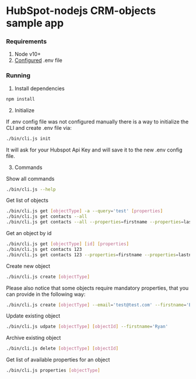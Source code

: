 # HubSpot-nodejs CRM-objects sample app

### Requirements

1. Node v10+
2. [Configured](https://github.com/HubSpot/sample-apps-manage-crm-objects/blob/main/README.md#how-to-run-locally) .env file

### Running

1. Install dependencies

```bash
npm install
```

2. Initialize

If .env config file was not configured manually there is a way to initialize the CLI and create .env file via:

```bash
./bin/cli.js init
```

It will ask for your Hubspot Api Key and will save it to the new .env config file.

3. Commands

Show all commands

```bash
./bin/cli.js --help
```

Get list of objects

```bash
./bin/cli.js get [objectType] -a --query='test' [properties]
./bin/cli.js get contacts --all 
./bin/cli.js get contacts --all --properties=firstname --properties=lastname --properties=state
```

Get an object by id

```bash
./bin/cli.js get [objectType] [id] [properties]
./bin/cli.js get contacts 123 
./bin/cli.js get contacts 123 --properties=firstname --properties=lastname --properties=state
```

Create new object

```bash
./bin/cli.js create [objectType]
```

Please also notice that some objects require mandatory properties, that you can provide in the following way:

```bash
./bin/cli.js create [objectType] --email='test@test.com' --firstname='Brian' --lastname='Halligan'
```

Update existing object

```bash
./bin/cli.js udpate [objectType] [objectId] --firstname='Ryan'
```

Archive existing object

```bash
./bin/cli.js delete [objectType] [objectId]
```

Get list of available properties for an object

```bash
./bin/cli.js properties [objectType]
```
